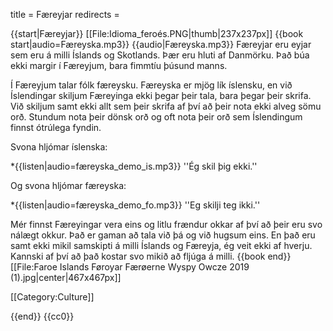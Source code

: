 title = Færeyjar
redirects =
>>>>

{{start|Færeyjar}}
<level a1/>
[[File:Idioma_feroés.PNG|thumb|237x237px]]
{{book start|audio=Færeyska.mp3}}
{{audio|Færeyska.mp3}}
Færeyjar eru eyjar sem eru á milli Íslands og Skotlands. Þær eru hluti af Danmörku. Það búa ekki margir í Færeyjum, bara fimmtíu þúsund manns. 

Í Færeyjum talar fólk færeysku. Færeyska er mjög lík íslensku, en við Íslendingar skiljum Færeyinga ekki þegar þeir tala, bara þegar þeir skrifa. Við skiljum samt ekki allt sem þeir skrifa af því að þeir nota ekki alveg sömu orð. Stundum nota þeir dönsk orð og oft nota þeir orð sem Íslendingum finnst ótrúlega fyndin.    

Svona hljómar íslenska:    

*{{listen|audio=færeyska_demo_is.mp3}} ''Ég skil þig ekki.''

Og svona hljómar færeyska:

*{{listen|audio=færeyska_demo_fo.mp3}} ''Eg skilji teg ikki.''

Mér finnst Færeyingar vera eins og litlu frændur okkar af því að þeir eru svo nálægt okkur. Það er gaman að tala við þá og við hugsum eins. En það eru samt ekki mikil samskipti á milli Íslands og Færeyja, ég veit ekki af hverju. Kannski af því að það kostar svo mikið að fljúga á milli.
{{book end}}
[[File:Faroe Islands Føroyar Færøerne Wyspy Owcze 2019 (1).jpg|center|467x467px]]
 
[[Category:Culture]]

{{end}}
<noinclude>{{cc0}}</noinclude>